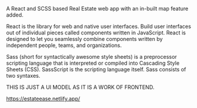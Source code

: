 A React and SCSS based Real Estate web app with an in-built map feature added.

React is the library for web and native user interfaces. Build user interfaces out of individual pieces called components written in JavaScript. React is designed to let you seamlessly combine components written by independent people, teams, and organizations.

Sass (short for syntactically awesome style sheets) is a preprocessor scripting language that is interpreted or compiled into Cascading Style Sheets (CSS). SassScript is the scripting language itself. Sass consists of two syntaxes.

THIS IS JUST A UI MODEL AS IT IS A WORK OF FRONTEND.

https://estateease.netlify.app/